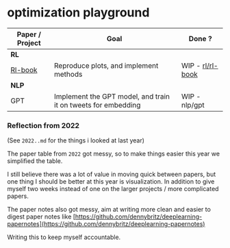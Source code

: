 # optimization playground


| **Paper / Project**                                      | **Goal**                                                      | **Done ?**                                                                                                   |
| -------------------------------------------------------- | ------------------------------------------------------------- | ------------------------------------------------------------------------------------------------------------ |
| **RL**                                                   |                                                               |                                                                                                              |
| [Rl-book](http://incompleteideas.net/book/the-book.html) | Reproduce plots, and implement methods                        | WIP - [rl/rl-book](https://github.com/2xic/optimization-playground/tree/main/rl/rl-book/multi-armed-bandits) |
| **NLP**                                                  |                                                               |                                                                                                              |
| GPT                                                      | Implement the GPT model, and train it on tweets for embedding | WIP - nlp/gpt                                                                                                |


### Reflection from 2022
(See `2022..md` for the things i looked at last year)

The paper table from `2022` got messy, so to make things easier this year we simplified the table.

I still believe there was a lot of value in moving quick between papers, but one thing I should be better at this year is visualization. In addition to give myself two weeks instead of one on the larger projects / more complicated papers.

The paper notes also got messy, aim at writing more clean and easier to digest paper notes like [https://github.com/dennybritz/deeplearning-papernotes](https://github.com/dennybritz/deeplearning-papernotes)

Writing this to keep myself accountable.
